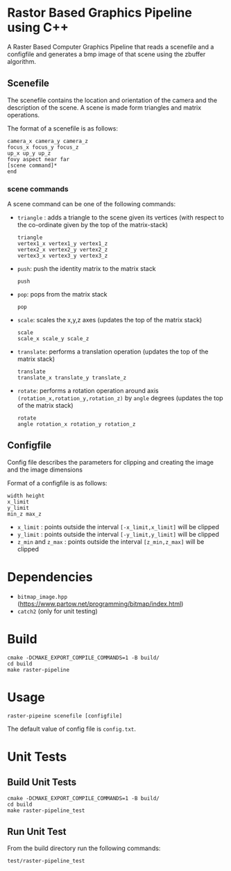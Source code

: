 # Rastor Based Graphics Pipeline using C++
A Raster Based Computer Graphics Pipeline that reads a scenefile and a configfile and generates a bmp image of that scene using the zbuffer algorithm.

## Scenefile
The scenefile contains the location and orientation of the camera and the description of the scene. A scene is made form triangles and matrix operations.

The format of a scenefile is as follows:  

```
camera_x camera_y camera_z
focus_x focus_y focus_z
up_x up_y up_z
fovy aspect near far
[scene command]*
end
```

### scene commands
A scene command can be one of the following commands:  

- `triangle` : adds a triangle to the scene given its vertices (with respect to the co-ordinate given by the top of the matrix-stack)

	```
	triangle
	vertex1_x vertex1_y vertex1_z
	vertex2_x vertex2_y vertex2_z
	vertex3_x vertex3_y vertex3_z
	```
- `push`: push the identity matrix to the matrix stack
	
	```
	push
	```  
- `pop`: pops from the matrix stack

	```
	pop
	```
- `scale`: scales the x,y,z axes (updates the top of the matrix stack)

	```
	scale 
	scale_x scale_y scale_z
	```
- `translate`: performs a translation operation (updates the top of the matrix stack)

	```
	translate 
	translate_x translate_y translate_z
	```

- `rotate`: performs a rotation operation around axis `(rotation_x,rotation_y,rotation_z)` by `angle` degrees (updates the top of the matrix stack)

	```
	rotate
	angle rotation_x rotation_y rotation_z
	```

## Configfile
Config file describes the parameters for clipping and creating the image and the image dimensions

Format of a configfile is as follows:

```
width height
x_limit
y_limit
min_z max_z
```

- `x_limit` : points outside the interval `[-x_limit,x_limit]` will be clipped  
- `y_limit` : points outside the interval `[-y_limit,y_limit]` will be clipped  
- `z_min` and `z_max` : points outside the interval `[z_min,z_max]` will be clipped  


# Dependencies
- `bitmap_image.hpp` (https://www.partow.net/programming/bitmap/index.html)  
- `catch2` (only for unit testing)


# Build
```
cmake -DCMAKE_EXPORT_COMPILE_COMMANDS=1 -B build/
cd build
make raster-pipeline
```

# Usage 
``` 
raster-pipeine scenefile [configfile]
```
The default value of config file is `config.txt`.


# Unit Tests
## Build Unit Tests
```
cmake -DCMAKE_EXPORT_COMPILE_COMMANDS=1 -B build/
cd build
make raster-pipeline_test
```

## Run Unit Test
From the build directory run the following commands:
``` 
test/raster-pipeline_test
```
